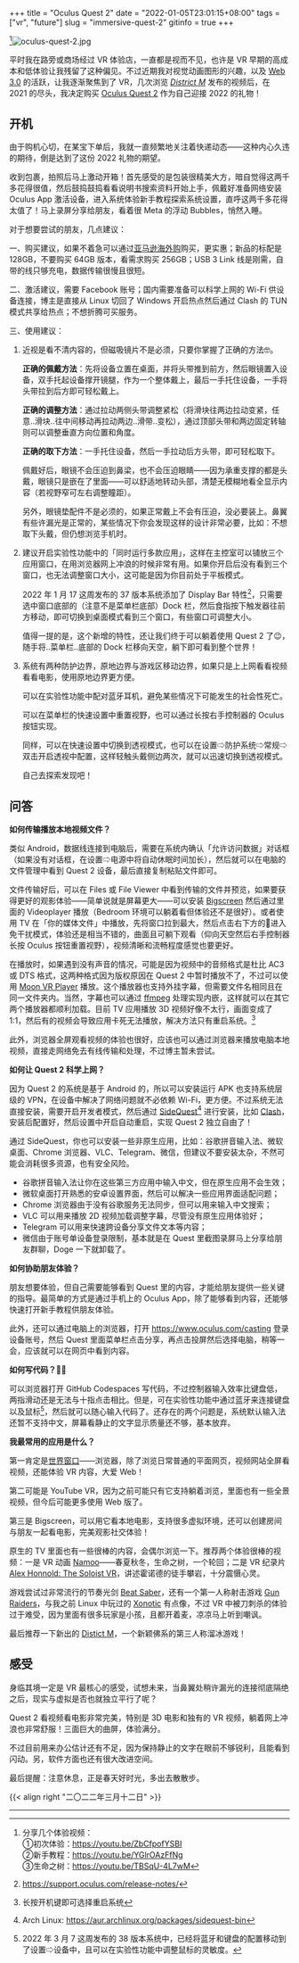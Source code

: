 +++
title = "Oculus Quest 2"
date = "2022-01-05T23:01:15+08:00"
tags = ["vr", "future"]
slug = "immersive-quest-2"
gitinfo = true
+++

[^1]![oculus-quest-2.jpg](/images/oculus-quest-2.jpg)

平时我在路旁或商场经过 VR 体验店，一直都是视而不见，也许是 VR 早期的高成本和低体验让我残留了这种偏见。不过近期我对视觉动画图形的兴趣，以及 [Web 3.0](/tech/using-3d-avatar-in-the-web/) 的活跃，让我逐渐聚焦到了 VR，几次浏览 [_District M_](https://twitter.com/districtmVR) 发布的视频后，在 2021 的尽头，我决定购买 [Oculus Quest 2](https://www.oculus.com/quest-2/) 作为自己迎接 2022 的礼物！

## 开机

由于购机心切，在某宝下单后，我就一直频繁地关注着快递动态——这种内心久违的期待，倒是达到了这份 2022 礼物的期望。

收到包裹，拍照后马上激动开箱！首先感受的是包装很精美大方，暗自觉得这两千多花得很值，然后鼓捣鼓捣看看说明书搜索资料开始上手，佩戴好准备网络安装 Oculus App 激活设备，进入系统体验新手教程探索系统设置，直呼这两千多花得太值了！马上录屏分享给朋友，看着很 Meta 的浮动 Bubbles，悄然入睡。

对于想要尝试的朋友，几点建议：

一、购买建议，如果不着急可以通过[亚马逊海外购](https://www.amazon.cn/dp/B09B9F7439/)购买，更实惠；新品的标配是 128GB，不要购买 64GB 版本，看需求购买 256GB；USB 3 Link 线是刚需，自带的线只够充电，数据传输很慢且很短。

二、激活建议，需要 Facebook 账号；国内需要准备可以科学上网的 Wi-Fi 供设备连接，博主是直接从 Linux 切回了 Windows 开启热点然后通过 Clash 的 TUN 模式共享给热点；不想折腾可买服务。

三、使用建议：

1. 近视是看不清内容的，但磁吸镜片不是必须，只要你掌握了正确的方法🤓。

   **正确的佩戴方法**：先将设备立置在桌面，并将头带推到前方，然后眼镜置入设备，双手托起设备撑开镜腿，作为一个整体戴上，最后一手托住设备，一手将头带拉到后方即可轻松戴上。
   
   **正确的调整方法**：通过拉动两侧头带调整紧松（将滑块往两边拉动变紧，任意..滑块..往中间移动再拉动两边..滑带..变松），通过顶部头带和两边固定转轴则可以调整垂直方向位置和角度。
   
   **正确的取下方法**：一手托住设备，然后一手拉动后方头带，即可轻松取下。
   
   佩戴好后，眼镜不会压迫到鼻梁，也不会压迫眼睛——因为承重支撑的都是头戴，眼镜只是嵌在了里面——可以舒适地转动头部，清楚无模糊地看全显示内容（若视野窄可左右调整瞳距）。
   
   另外，眼镜垫配件不是必须的，如果正常戴上不会有压迫，没必要装上。鼻翼有些许漏光是正常的，某些情况下你会发现这样的设计非常必要，比如：不想取下头戴，但仍想浏览手机时。

2. 建议开启实验性功能中的「同时运行多款应用」，这样在主控室可以铺放三个应用窗口，在用浏览器网上冲浪的时候非常有用。如果你开启后没有看到三个窗口，也无法调整窗口大小，这可能是因为你目前处于平板模式。

   2022 年 1 月 17 这周发布的 37 版本系统添加了 Display Bar 特性[^2]，只需要选中窗口底部的（注意不是菜单栏底部）Dock 栏，然后食指按下触发器往前方移动，即可切换到桌面模式看到三个窗口，有些窗口可调整大小。
   
   值得一提的是，这个新增的特性，还让我们终于可以躺着使用 Quest 2 了😉，随手将..菜单栏..底部的 Dock 栏移向天空，躺下即可看到整个世界！

3. 系统有两种防护边界，原地边界与游戏区移动边界，如果只是上上网看看视频看看电影，使用原地边界更方便。

   可以在实验性功能中配对蓝牙耳机，避免某些情况下可能发生的社会性死亡。
   
   可以在菜单栏的快速设置中重置视野，也可以通过长按右手控制器的 Oculus 按钮实现。
   
   同样，可以在快速设置中切换到透视模式，也可以在设置⇨防护系统⇨常规⇨双击开启透视中配置，这样轻触头戴侧边两次，就可以迅速切换到透视模式。
   
   自己去探索发现吧！

## 问答

**如何传输播放本地视频文件？**

类似 Android，数据线连接到电脑后，需要在系统内确认「允许访问数据」对话框（如果没有对话框，在设置⇨电源中将自动休眠时间加长），然后就可以在电脑的文件管理中看到 Quest 2 设备，最后直接复制粘贴文件即可。

文件传输好后，可以在 Files 或 File Viewer 中看到传输的文件并预览，如果要获得更好的观影体验——简单说就是屏幕更大——可以安装 [Bigscreen](https://www.oculus.com/experiences/quest/2497738113633933/) 然后通过里面的 Videoplayer 播放（Bedroom 环境可以躺着看但体验还不是很好）。或者使用 TV 在「你的媒体文件」中播放，先将窗口拉到最大，然后点击右下方的🌙进入免干扰模式，体验还是相当不错的，曲面且可躺下观看（仰向天空然后右手控制器长按 Oculus 按钮重置视野），视频清晰和流畅程度感觉也要更好。

在播放时，如果遇到没有声音的情况，可能是因为视频中的音频格式是杜比 AC3 或 DTS 格式，这两种格式因为版权原因在 Quest 2 中暂时播放不了，不过可以使用 [Moon VR Player](https://www.oculus.com/experiences/quest/4304774742883035) 播放。这个播放器也支持外挂字幕，但需要文件名相同且在同一文件夹内。当然，字幕也可以通过 [ffmpeg](https://stackoverflow.com/a/24294206) 处理实现内嵌，这样就可以在其它两个播放器都顺利加载。目前 TV 应用播放 3D 视频好像不太行，画面变成了 1:1，然后有的视频会导致应用卡死无法播放，解决方法只有重启系统。[^3]

此外，浏览器全屏观看视频的体验也很好，应该也可以通过浏览器来播放电脑本地视频，直接走网络免去有线传输和处理，不过博主暂未尝试。

**如何让 Quest 2 科学上网？**

因为 Quest 2 的系统是基于 Android 的，所以可以安装运行 APK 也支持系统层级的 VPN，在设备中解决了网络问题就不必依赖 Wi-Fi，更方便。不过系统无法直接安装，需要开启开发者模式，然后通过 [SideQuest](https://sidequestvr.com/)[^4] 进行安装，比如 [Clash](https://github.com/Kr328/ClashForAndroid/releases)，安装后配置好，然后设置中开启自动重启，实现 Quest 2 独立自由了！

通过 SideQuest，你也可以安装一些非原生应用，比如：谷歌拼音输入法、微软桌面、Chrome 浏览器、VLC、Telegram、微信，但建议不要安装太杂，不然可能会消耗很多资源，也有安全风险。

- 谷歌拼音输入法让你在这些第三方应用中输入中文，但在原生应用不会生效；
- 微软桌面打开熟悉的安卓设置界面，然后可以解决一些应用界面适配问题；
- Chrome 浏览器由于没有谷歌服务无法同步，但可以用来输入中文搜索；
- VLC 可以用来播放 2D 视频加载调整字幕，尽管没有原生应用体验好；
- Telegram 可以用来快速跨设备分享文件文本等内容；
- 微信由于账号单设备登录限制，基本就是在 Quest 里截图录屏马上分享给朋友群聊，Doge 一下就卸载了。

**如何协助朋友体验？**

朋友想要体验，但自己需要能够看到 Quest 里的内容，才能给朋友提供一些关键的指导。最简单的方式是通过手机上的 Oculus App，除了能够看到内容，还能够快速打开新手教程供朋友体验。

此外，还可以通过电脑上的浏览器，打开 https://www.oculus.com/casting 登录设备账号，然后 Quest 里面菜单栏点击分享，再点击投屏然后选择电脑，稍等一会，应该就可以在网页中看到内容。

**如何写代码？👨‍💻**

可以浏览器打开 GitHub Codespaces 写代码，不过控制器输入效率比键盘低，两指滑动还是无法与十指点击相比。但是，可在实验性功能中通过蓝牙来连接键盘以及鼠标[^5]，然后就可以随心输入代码了。还存在的两个问题是，系统默认输入法还暂不支持中文，屏幕看静止的文字显示质量还不够，基本放弃。

**我最常用的应用是什么？**

第一肯定是[世界窗口](/tech/tiktok/)——浏览器，除了浏览日常普通的平面网页，视频网站全屏看视频，还能体验 VR 内容，大爱 Web！

第二可能是 YouTube VR，因为之前可能只有它支持躺着浏览，里面也有一些全景视频，但今后可能更多使用 Web 版了。

第三是 Bigscreen，可以用它看本地电影，支持很多虚拟环境，还可以创建房间与朋友一起看电影，完美观影社交体验！

原生的 TV 里面也有一些很棒的内容，会偶尔浏览一下。推荐两个体验很棒的视频：一是 VR 动画 [Namoo](https://www.oculus.com/experiences/media/227106667628368/393597009229472/)——春夏秋冬，生命之树，一个轮回；二是 VR 纪录片 [Alex Honnold: The Soloist VR](https://www.oculus.com/experiences/media/471583781115150/)，讲述霍诺德的徒手攀岩，十分震慑心灵。

游戏尝试过非常流行的节奏光剑 [Beat Saber](https://www.oculus.com/experiences/quest/1758986534231171)，还有一个第一人称射击游戏 [Gun Raiders](https://www.oculus.com/experiences/quest/3982869578392875)，与我之前 Linux 中玩过的 [Xonotic](/tech/hello-arch-linux/#原生) 有点像，不过 VR 中被刀刺杀的体验过于难受，因为里面有很多玩家是小孩，且都开着麦，凉凉马上听到嘲讽。

最后推荐一下新出的 [Distict M](https://www.oculus.com/experiences/quest/3999549193446143/)，一个新颖佛系的第三人称溜冰游戏！

## 感受

身临其境一定是 VR 最核心的感受，试想未来，当鼻翼处稍许漏光的连接彻底隔绝之后，现实与虚拟是否也就独立平行了呢？

Quest 2 看视频看电影非常完美，特别是 3D 电影和独有的 VR 视频，躺着网上冲浪也非常舒服！三面巨大的曲屏，体验满分。

不过目前用来办公估计还有不足，因为保持静止的文字在眼前不够锐利，且能看到闪动。另，软件方面也还有很大改进空间。

最后提醒：注意休息，正是春天好时光，多出去散散步。

{{< align right "二〇二二年三月十二日" >}}

---

[^1]: 分享几个体验视频：  
①初次体验：<https://youtu.be/ZbCfpofYSBI>  
②新手教程：<https://youtu.be/YGlrOAzFfNg>  
③生命之树：<https://youtu.be/TBSqU-4L7wM>
[^2]: https://support.oculus.com/release-notes/
[^3]: 长按开机键即可选择重启系统
[^4]: Arch Linux: https://aur.archlinux.org/packages/sidequest-bin
[^5]: 2022 年 3 月 7 这周发布的 38 版本系统中，已经将蓝牙和键盘的配置移动到了设置⇨设备中，且可以在实验性功能中调整鼠标的灵敏度。
